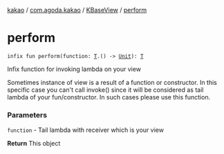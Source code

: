 [kakao](../../index.md) / [com.agoda.kakao](../index.md) / [KBaseView](index.md) / [perform](./perform.md)

# perform

`infix fun perform(function: `[`T`](index.md#T)`.() -> `[`Unit`](https://kotlinlang.org/api/latest/jvm/stdlib/kotlin/-unit/index.html)`): `[`T`](index.md#T)

Infix function for invoking lambda on your view

Sometimes instance of view is a result of a function or constructor.
In this specific case you can't call invoke() since it will be considered as
tail lambda of your fun/constructor. In such cases please use this function.

### Parameters

`function` - Tail lambda with receiver which is your view

**Return**
This object

